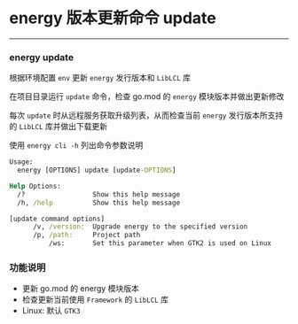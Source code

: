 # energy 版本更新命令 update

---

### energy update

根据环境配置 `env` 更新 `energy` 发行版本和 `LibLCL` 库

在项目目录运行 `update` 命令，检查 go.mod 的 `energy` 模块版本并做出更新修改

每次 `update` 时从远程服务获取升级列表，从而检查当前 `energy` 发行版本所支持的 `LibLCL` 库并做出下载更新

使用 `energy cli -h` 列出命令参数说明

```cmd
Usage:
  energy [OPTIONS] update [update-OPTIONS]

Help Options:
  /?                 Show this help message
  /h, /help          Show this help message

[update command options]
      /v, /version:  Upgrade energy to the specified version
      /p, /path:     Project path
          /ws:       Set this parameter when GTK2 is used on Linux
```

### 功能说明

- 更新 go.mod 的 energy 模块版本
- 检查更新当前使用 `Framework` 的 `LibLCL` 库
- Linux: 默认 `GTK3`
